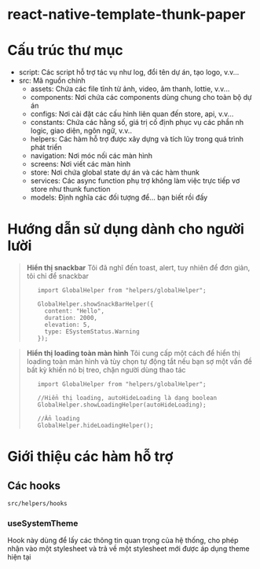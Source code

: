 # react-native-template-thunk-paper
 
# Cấu trúc thư mục

* script: Các script hỗ trợ tác vụ như log, đổi tên dự án, tạo logo, v.v...
* src: Mã nguồn chính
  * assets: Chứa các file tĩnh từ ảnh, video, âm thanh, lottie, v.v...
  * components: Nơi chứa các components dùng chung cho toàn bộ dự án
  * configs: Nơi cài đặt các cấu hình liên quan đến store, api, v.v...
  * constants: Chứa các hằng số, giá trị cố định phục vụ các phần nh logic, giao diện, ngôn ngữ, v.v..
  * helpers: Các hàm hỗ trợ được xây dựng và tích lũy trong quá trình phát triển
  * navigation: Nơi móc nối các màn hình
  * screens: Nơi viết các màn hình
  * store: Nơi chứa global state dự án và các hàm thunk
  * services: Các async function phụ trợ không làm việc trực tiếp vơ store như thunk function
  * models: Định nghĩa các đối tượng để... bạn biết rồi đấy


# Hướng dẫn sử dụng dành cho người lười

> **Hiển thị snackbar**
> Tôi đã nghĩ đến toast, alert, tuy nhiên để đơn giản, tôi chỉ để snackbar
> ```tsx
>    import GlobalHelper from "helpers/globalHelper";
>    
>    GlobalHelper.showSnackBarHelper({
>      content: "Hello",
>      duration: 2000,
>      elevation: 5,
>      type: ESystemStatus.Warning
>    });
> ```

> **Hiển thị loading toàn màn hình**
> Tôi cung cấp một cách để hiển thị loading toàn màn hình và tùy chọn tự động tắt nếu bạn sợ một vấn đề bất kỳ khiến nó bị treo, chặn người dùng thao tác
> ```tsx
>    import GlobalHelper from "helpers/globalHelper";
>    
>    //Hiển thị loading, autoHideLoading là dạng boolean
>    GlobalHelper.showLoadingHelper(autoHideLoading);
>
>    //Ẩn loading
>    GlobalHelper.hideLoadingHelper();
> ```

# Giới thiệu các hàm hỗ trợ

## Các hooks
`src/helpers/hooks`

### useSystemTheme
Hook này dùng để lấy các thông tin quan trọng của hệ thống, cho phép nhận vào một stylesheet và trả về một stylesheet mới được áp dụng theme hiện tại  
